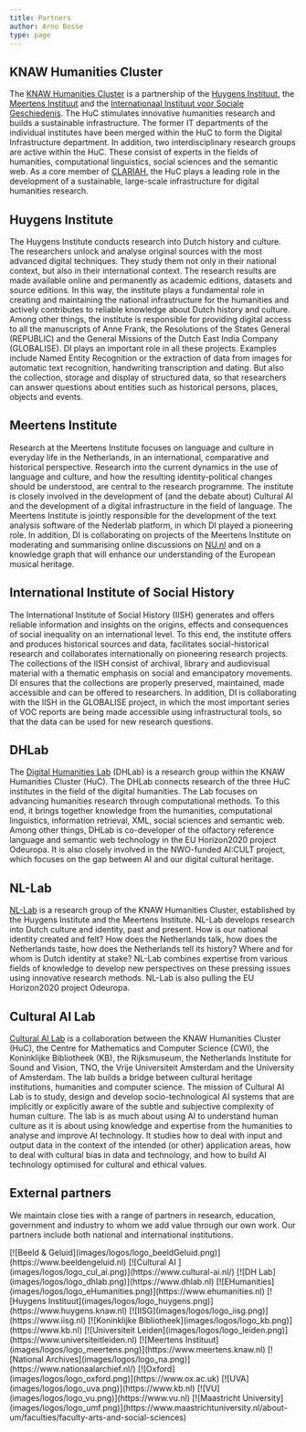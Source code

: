 ```yaml
---
title: Partners
author: Arno Bosse
type: page
---
```

## KNAW Humanities Cluster

The [KNAW Humanities Cluster](https://www.huc.knaw.nl) is a partnership of the [Huygens Instituut](https://www.huygens.knaw.nl), the [Meertens Instituut](https://www.meertens.knaw.nl) and the [Internationaal Instituut voor Sociale Geschiedenis](https://iisg.amsterdam/en). The HuC stimulates innovative humanities research and builds a sustainable infrastructure. The former IT departments of the individual institutes have been merged within the HuC to form the Digital Infrastructure department. In addition, two interdisciplinary research groups are active within the HuC. These consist of experts in the fields of humanities, computational linguistics, social sciences and the semantic web. As a core member of [CLARIAH](https://www.clariah.nl/), the HuC plays a leading role in the development of a sustainable, large-scale infrastructure for digital humanities research.

## Huygens Institute

The Huygens Institute conducts research into Dutch history and culture. The researchers unlock and analyse original sources with the most advanced digital techniques. They study them not only in their national context, but also in their international context. The research results are made available online and permanently as academic editions, datasets and source editions. In this way, the institute plays a fundamental role in creating and maintaining the national infrastructure for the humanities and actively contributes to reliable knowledge about Dutch history and culture. Among other things, the institute is responsible for providing digital access to all the manuscripts of Anne Frank, the Resolutions of the States General (REPUBLIC) and the General Missions of the Dutch East India Company (GLOBALISE). DI plays an important role in all these projects. Examples include Named Entity Recognition or the extraction of data from images for automatic text recognition, handwriting transcription and dating. But also the collection, storage and display of structured data, so that researchers can answer questions about entities such as historical persons, places, objects and events.

## Meertens Institute

Research at the Meertens Institute focuses on language and culture in everyday life in the Netherlands, in an international, comparative and historical perspective. Research into the current dynamics in the use of language and culture, and how the resulting identity-political changes should be understood, are central to the research programme. The institute is closely involved in the development of (and the debate about) Cultural AI and the development of a digital infrastructure in the field of language. The Meertens Institute is jointly responsible for the development of the text analysis software of the Nederlab platform, in which DI played a pioneering role. In addition, DI is collaborating on projects of the Meertens Institute on moderating and summarising online discussions on [NU.nl](https://www.nu.nl) and on a knowledge graph that will enhance our understanding of the European musical heritage.

## International Institute of Social History

The International Institute of Social History (IISH) generates and offers reliable information and insights on the origins, effects and consequences of social inequality on an international level. To this end, the institute offers and produces historical sources and data, facilitates social-historical research and collaborates internationally on pioneering research projects. The collections of the IISH consist of archival, library and audiovisual material with a thematic emphasis on social and emancipatory movements. DI ensures that the collections are properly preserved, maintained, made accessible and can be offered to researchers. In addition, DI is collaborating with the IISH in the GLOBALISE project, in which the most important series of VOC reports are being made accessible using infrastructural tools, so that the data can be used for new research questions.

## DHLab

The [Digital Humanities Lab](https://dhlab.nl/) (DHLab) is a research group within the KNAW Humanities Cluster (HuC). The DHLab connects research of the three HuC institutes in the field of the digital humanities. The Lab focuses on advancing humanities research through computational methods. To this end, it brings together knowledge from the humanities, computational linguistics, information retrieval, XML, social sciences and semantic web. Among other things, DHLab is co-developer of the olfactory reference language and semantic web technology in the EU Horizon2020 project Odeuropa. It is also closely involved in the NWO-funded AI:CULT project, which focuses on the gap between AI and our digital cultural heritage.

## NL-Lab

[NL-Lab](https://nl-lab.net/en) is a research group of the KNAW Humanities Cluster, established by the Huygens Institute and the Meertens Institute. NL-Lab develops research into Dutch culture and identity, past and present. How is our national identity created and felt? How does the Netherlands talk, how does the Netherlands taste, how does the Netherlands tell its history? Where and for whom is Dutch identity at stake? NL-Lab combines expertise from various fields of knowledge to develop new perspectives on these pressing issues using innovative research methods. NL-Lab is also pulling the EU Horizon2020 project Odeuropa.

## Cultural AI Lab

[Cultural AI Lab](https://www.cultural-ai.nl/) is a collaboration between the KNAW Humanities Cluster (HuC), the Centre for Mathematics and Computer Science (CWI), the Koninklijke Bibliotheek (KB), the Rijksmuseum, the Netherlands Institute for Sound and Vision, TNO, the Vrije Universiteit Amsterdam and the University of Amsterdam. The lab builds a bridge between cultural heritage institutions, humanities and computer science. The mission of Cultural AI Lab is to study, design and develop socio-technological AI systems that are implicitly or explicitly aware of the subtle and subjective complexity of human culture. The lab is as much about using AI to understand human culture as it is about using knowledge and expertise from the humanities to analyse and improve AI technology. It studies how to deal with input and output data in the context of the intended (or other) application areas, how to deal with cultural bias in data and technology, and how to build AI technology optimised for cultural and ethical values.

## External partners

We maintain close ties with a range of partners in research, education, government and industry to whom we add value through our own work. Our partners include both national and international institutions.

<div class=logos>
[![Beeld & Geluid](images/logos/logo_beeldGeluid.png)](https://www.beeldengeluid.nl) [![Cultural AI ](images/logos/logo_cul_ai.png)](https://www.cultural-ai.nl/) [![DH Lab](images/logos/logo_dhlab.png)](https://www.dhlab.nl) [![EHumanities](images/logos/logo_eHumanities.png)](https://www.ehumanities.nl) [![Huygens Instituut](images/logos/logo_huygens.png)](https://www.huygens.knaw.nl) [![IISG](images/logos/logo_iisg.png)](https://www.iisg.nl) [![Koninklijke Bibliotheek](images/logos/logo_kb.png)](https://www.kb.nl) [![Universiteit Leiden](images/logos/logo_leiden.png)](https://www.universiteitleiden.nl) [![Meertens Instituut](images/logos/logo_meertens.png)](https://www.meertens.knaw.nl) [![National Archives](images/logos/logo_na.png)](https://www.nationaalarchief.nl/) [![Oxford](images/logos/logo_oxford.png)](https://www.ox.ac.uk) [![UVA](images/logos/logo_uva.png)](https://www.kb.nl) [![VU](images/logos/logo_vu.png)](https://www.vu.nl)  [![Maastricht University](images/logos/logo_umf.png)](https://www.maastrichtuniversity.nl/about-um/faculties/faculty-arts-and-social-sciences)
</div>
